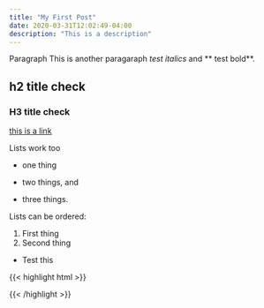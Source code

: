 ```yaml
---
title: "My First Post"
date: 2020-03-31T12:02:49-04:00
description: "This is a description"
---
```



Paragraph 
This is another paragaraph *test italics* and ** test bold**.

## h2 title check

### H3 title check

[this is a link](https://www.google.com)


Lists work too

- one thing
+ two things, and 
* three things. 


Lists can be ordered: 

1. First thing
2. Second thing
  - Test this

{{< highlight html  >}}

<div>
</div> 
{{< /highlight >}}


